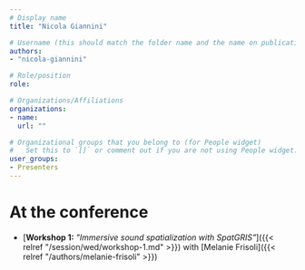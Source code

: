 ```yaml
---
# Display name
title: "Nicola Giannini"

# Username (this should match the folder name and the name on publications)
authors:
- "nicola-giannini"

# Role/position
role:

# Organizations/Affiliations
organizations:
- name: 
  url: ""

# Organizational groups that you belong to (for People widget)
#   Set this to `[]` or comment out if you are not using People widget.
user_groups:
- Presenters
---
```


<!--
# About

Elit exercitation eu occaecat velit ad.
-->

# At the conference

- [**Workshop 1:** *"Immersive sound spatialization with SpatGRIS"*]({{< relref "/session/wed/workshop-1.md" >}}) with [Melanie Frisoli]({{< relref "/authors/melanie-frisoli" >}})